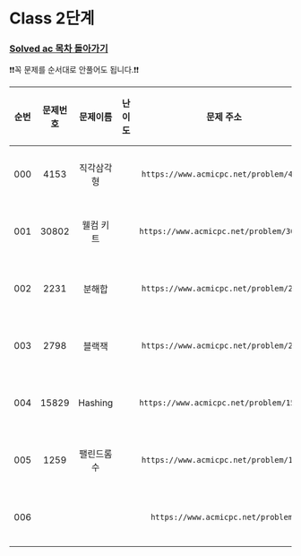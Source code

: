 # Class 2단계

### [Solved ac 목차 돌아가기](../../README.md)

❗️❗️꼭 문제를 순서대로 안풀어도 됩니다.❗️❗️

| 순번  | 문제번호  |  문제이름   |                                 난이도                                 |                    문제 주소                    | 풀이링크                         | 상태  | 개인적인 난이도 |
|:---:|:-----:|:-------:|:-------------------------------------------------------------------:|:-------------------------------------------:|:-----------------------------|:---------:|:--------:|
| 000 | 4153  |  직각삼각형  | <img src ="https://static.solved.ac/tier_small/3.svg" width = "15"> | ```https://www.acmicpc.net/problem/4153```  | [바로 가기](./직각삼각형/README.md)   | ![DONE](https://img.shields.io/badge/DONE-brightgreen)|  ★☆☆☆☆   |
| 001 | 30802 |  웰컴 키트  | <img src ="https://static.solved.ac/tier_small/3.svg" width = "15"> | ```https://www.acmicpc.net/problem/30802``` | [바로 가기](./웰컴키트/README.md)    | ![DONE](https://img.shields.io/badge/DONE-brightgreen) |  ★☆☆☆☆   |
| 002 | 2231  |   분해합   | <img src ="https://static.solved.ac/tier_small/4.svg" width = "15"> | ```https://www.acmicpc.net/problem/2231```  | [바로 가기](./분해합/README.md)     |![DONE](https://img.shields.io/badge/DONE-brightgreen) |  ★★★☆☆   |
| 003 | 2798  |   블랙잭   | <img src ="https://static.solved.ac/tier_small/4.svg" width = "15"> | ```https://www.acmicpc.net/problem/2798```  | [바로 가기](./블랙잭/README.md)     |![DONE](https://img.shields.io/badge/DONE-brightgreen) |  ★★☆☆☆   |
| 004 | 15829 | Hashing | <img src ="https://static.solved.ac/tier_small/4.svg" width = "15"> | ```https://www.acmicpc.net/problem/15829``` | [바로 가기](./Hashing/README.md) |![DONE](https://img.shields.io/badge/DONE-brightgreen)|★★☆☆☆|
| 005 | 1259  |  팰린드롬수  | <img src ="https://static.solved.ac/tier_small/5.svg" width = "15"> | ```https://www.acmicpc.net/problem/1259```  | [바로 가기](./팰린드롬수/README.md)   |![DONE](https://img.shields.io/badge/DONE-brightgreen)|  ★★☆☆☆   |
| 006 |       |         | <img src ="https://static.solved.ac/tier_small/.svg" width = "15">  |   ```https://www.acmicpc.net/problem/```    | [바로 가기](.//README.md)        |![DONE](https://img.shields.io/badge/DONE-brightgreen) |